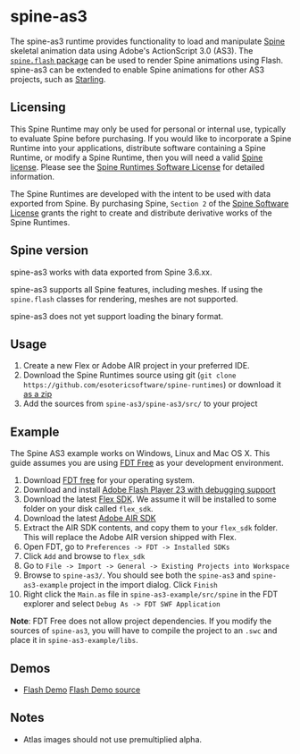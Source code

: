 # spine-as3

The spine-as3 runtime provides functionality to load and manipulate [Spine](http://esotericsoftware.com) skeletal animation data using Adobe's ActionScript 3.0 (AS3). The [`spine.flash` package](https://github.com/EsotericSoftware/spine-runtimes/tree/master/spine-as3/spine-as3/src/spine/flash) can be used to render Spine animations using Flash. spine-as3 can be extended to enable Spine animations for other AS3 projects, such as [Starling](https://github.com/EsotericSoftware/spine-runtimes/tree/master/spine-starling).

## Licensing

This Spine Runtime may only be used for personal or internal use, typically to evaluate Spine before purchasing. If you would like to incorporate a Spine Runtime into your applications, distribute software containing a Spine Runtime, or modify a Spine Runtime, then you will need a valid [Spine license](https://esotericsoftware.com/spine-purchase). Please see the [Spine Runtimes Software License](https://github.com/EsotericSoftware/spine-runtimes/blob/master/LICENSE) for detailed information.

The Spine Runtimes are developed with the intent to be used with data exported from Spine. By purchasing Spine, `Section 2` of the [Spine Software License](https://esotericsoftware.com/files/license.txt) grants the right to create and distribute derivative works of the Spine Runtimes.

## Spine version

spine-as3 works with data exported from Spine 3.6.xx.

spine-as3 supports all Spine features, including meshes. If using the `spine.flash` classes for rendering, meshes are not supported.

spine-as3 does not yet support loading the binary format.

## Usage
1. Create a new Flex or Adobe AIR project in your preferred IDE.
2. Download the Spine Runtimes source using git (`git clone https://github.com/esotericsoftware/spine-runtimes`) or download it [as a zip](https://github.com/EsotericSoftware/spine-runtimes/archive/3.6.zip)
3. Add the sources from `spine-as3/spine-as3/src/` to your project

## Example
The Spine AS3 example works on Windows, Linux and Mac OS X. This guide assumes you are using [FDT Free](http://fdt.powerflasher.com/) as your development environment.

1. Download [FDT free](http://fdt.powerflasher.com/buy-download/) for your operating system.
3. Download and install [Adobe Flash Player 23 with debugging support](https://www.adobe.com/support/flashplayer/debug_downloads.html#fp15)
2. Download the latest [Flex SDK](http://www.adobe.com/devnet/flex/flex-sdk-download.html). We assume it will be installed to some folder on your disk called `flex_sdk`.
3. Download the latest [Adobe AIR SDK](http://www.adobe.com/devnet/air/air-sdk-download.html)
4. Extract the AIR SDK contents, and copy them to your `flex_sdk` folder. This will replace the Adobe AIR version shipped with Flex.
5. Open FDT, go to `Preferences -> FDT -> Installed SDKs`
6. Click `Add` and browse to `flex_sdk`
7. Go to `File -> Import -> General -> Existing Projects into Workspace`
6. Browse to `spine-as3/`. You should see both the `spine-as3` and `spine-as3-example` project in the import dialog. Click `Finish`
8. Right click the `Main.as` file in `spine-as3-example/src/spine` in the FDT explorer and select `Debug As -> FDT SWF Application`

**Note**: FDT Free does not allow project dependencies. If you modify the sources of `spine-as3`, you will have to compile the project to an `.swc` and place it in `spine-as3-example/libs`.

## Demos

* [Flash Demo](http://esotericsoftware.com/files/runtimes/spine-as3/spineboy/index.html)
  [Flash Demo source](https://github.com/EsotericSoftware/spine-runtimes/blob/master/spine-as3/spine-as3-example/src/spine/Main.as#L43)

## Notes

- Atlas images should not use premultiplied alpha.
